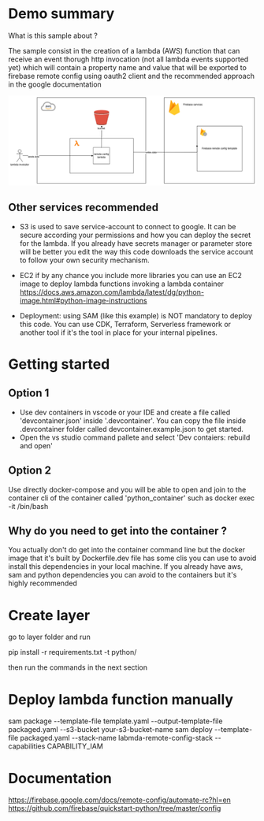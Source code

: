 
# Demo summary

What is this sample about ?

The sample consist in the creation of a lambda  (AWS) function that can receive an event thorugh http invocation (not all lambda events supported yet)
which will contain a property name and value that will be exported to firebase remote config using oauth2 client and the recommended approach in the google documentation

![Sample Image](./resources/remote-config.drawio.png)


## Other services recommended

- S3 is used to save service-account to connect to google. It can be secure according your permissions and how you can deploy the secret for the lambda. If you already have secrets manager or parameter store will be better you edit the way this code downloads the service account to follow your own security mechanism. 

- EC2 if by any chance you include more libraries you can use an EC2 image to deploy lambda functions invoking a lambda container https://docs.aws.amazon.com/lambda/latest/dg/python-image.html#python-image-instructions

- Deployment: using SAM (like this example) is NOT mandatory to deploy this code. You can use CDK, Terraform, Serverless framework or another tool if it's the tool in place for your internal pipelines. 

# Getting started

## Option 1

- Use dev containers in vscode or your IDE and create a file called 'devcontainer.json' inside '.devcontainer'. You can copy the file inside .devcontainer folder called 
devcontainer.example.json to get started. 
- Open the vs studio command pallete and select 'Dev contaiers: rebuild and open' 

## Option 2

Use directly docker-compose and you will be able to open and join to the container cli of the container called 'python_container' such as
docker exec -it <container-id-or-name> /bin/bash


## Why do you need to get into the container ? 

You actually don't do get into the container command line but the docker image that it's built by Dockerfile.dev file has some clis you can use to avoid install this dependencies in your local machine.   If you already have aws, sam and python dependencies you can avoid to the containers but it's highly recommended


# Create layer

go to layer folder and run

pip install -r requirements.txt -t python/

then run the commands in the next section

# Deploy lambda function manually

sam package --template-file template.yaml --output-template-file packaged.yaml --s3-bucket your-s3-bucket-name
sam deploy --template-file packaged.yaml --stack-name labmda-remote-config-stack --capabilities CAPABILITY_IAM

# Documentation

https://firebase.google.com/docs/remote-config/automate-rc?hl=en
https://github.com/firebase/quickstart-python/tree/master/config
